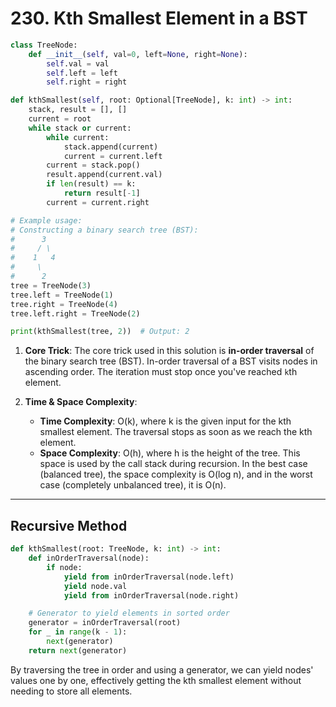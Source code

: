 # 230. Kth Smallest Element in a BST


```python
class TreeNode:
    def __init__(self, val=0, left=None, right=None):
        self.val = val
        self.left = left
        self.right = right

def kthSmallest(self, root: Optional[TreeNode], k: int) -> int:
    stack, result = [], []
    current = root
    while stack or current:
        while current:
            stack.append(current)
            current = current.left
        current = stack.pop()
        result.append(current.val)
        if len(result) == k:
            return result[-1]
        current = current.right

# Example usage:
# Constructing a binary search tree (BST):
#      3
#     / \
#    1   4
#     \
#      2
tree = TreeNode(3)
tree.left = TreeNode(1)
tree.right = TreeNode(4)
tree.left.right = TreeNode(2)

print(kthSmallest(tree, 2))  # Output: 2
```

1. **Core Trick**:
   The core trick used in this solution is **in-order traversal** of the binary search tree (BST). In-order traversal of a BST visits nodes in ascending order. The iteration must stop once you've reached `k`th element.

2. **Time & Space Complexity**:
   - **Time Complexity**: O(k), where k is the given input for the kth smallest element. The traversal stops as soon as we reach the kth element.
   - **Space Complexity**: O(h), where h is the height of the tree. This space is used by the call stack during recursion. In the best case (balanced tree), the space complexity is O(log n), and in the worst case (completely unbalanced tree), it is O(n).

---


## Recursive Method

```python
def kthSmallest(root: TreeNode, k: int) -> int:
    def inOrderTraversal(node):
        if node:
            yield from inOrderTraversal(node.left)
            yield node.val
            yield from inOrderTraversal(node.right)

    # Generator to yield elements in sorted order
    generator = inOrderTraversal(root)
    for _ in range(k - 1):
        next(generator)
    return next(generator)
```


By traversing the tree in order and using a generator, we can yield nodes' values one by one, effectively getting the kth smallest element without needing to store all elements.